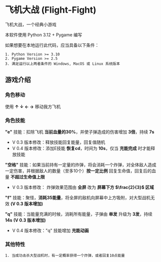 # 飞机大战 (Flight-Fight)

飞机大战，一个经典小游戏

本软件使用 Python 3.12 + Pygame 编写

如果想要在本地运行此代码，应当具备以下条件：

    1. Python Version >= 3.10
    2. Pygame Version >= 2.5
    3. 满足运行以上两者条件的 Windows, MacOS 或 Linux 系统版本

## 游戏介绍

### 角色移动

使用 **↑ ↓ ← →** 移动我方飞机

### 角色技能

**"e"** 技能：扣除飞机 **当前血量的30%**，并使子弹造成的伤害增加 **3倍**，持续 **7s**

* V 0.3 版本修改：释放技能回复能量，回复值随机
* V 0.4 版本修改：添加E技能 **恢复cd**，时间为 **10s**，仅当 **充能完成** 时才能释放技能

**"空格"** 技能：如果当前持有一定量的炸弹，将会消耗一个炸弹，对全体敌人造成一定伤害，并根据敌人的数量（至多10个）**按一定比例** 回复生命值，回复后的血量 **不超过生命值上限**

* V 0.3 版本修改： 炸弹效果范围由 **全屏** 改为 **屏幕下方 $\frac{2}{3}$ 区域**

**"f"** 技能：聚怪，**消耗35能量**，将全屏的敌机向屏幕中上方吸附，对大型战机无效 **(V 0.3 版本增加)**

**"q"** 技能：当能量充满的时候，消耗所有能量，子弹由 **单发** 升级为 **3发**，持续 **14s** **(V 0.3 版本增加)**

* V 0.4 版本修改："q" 技能增加 **充能动画**

### 其他特性

    1. 当成功击杀大型战机时，有一定概率获得一个炸弹，或者回复10点能量
